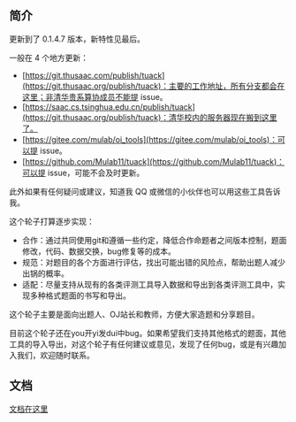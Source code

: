 ## 简介

更新到了 0.1.4.7 版本，新特性见最后。

一般在 4 个地方更新：

* [https://git.thusaac.com/publish/tuack](https://git.thusaac.org/publish/tuack)：主要的工作地址，所有分支都会在这里；非清华贵系算协成员不能提 issue。
* [https://saac.cs.tsinghua.edu.cn/publish/tuack](https://git.thusaac.org/publish/tuack)：清华校内的服务器现在搬到这里了。
* [https://gitee.com/mulab/oi_tools](https://gitee.com/mulab/oi_tools)：可以提 issue。
* [https://github.com/Mulab11/tuack](https://github.com/Mulab11/tuack)：可以提 issue，可能不会及时更新。

此外如果有任何疑问或建议，知道我 QQ 或微信的小伙伴也可以用这些工具告诉我。

这个轮子打算逐步实现：

* 合作：通过共同使用git和遵循一些约定，降低合作命题者之间版本控制，题面修改，代码、数据交换，bug修复等的成本。
* 规范：对题目的各个方面进行评估，找出可能出错的风险点，帮助出题人减少出锅的概率。
* 适配：尽量支持从现有的各类评测工具导入数据和导出到各类评测工具中，实现多种格式题面的书写和导出。

这个轮子主要是面向出题人、OJ站长和教师，方便大家造题和分享题目。

目前这个轮子还在you开yi发dui中bug。如果希望我们支持其他格式的题面，其他工具的导入导出，对这个轮子有任何建议或意见，发现了任何bug，或是有兴趣加入我们，欢迎随时联系。

## 文档

[文档在这里](https://git.thusaac.com/publish/tuack/wikis/home)

